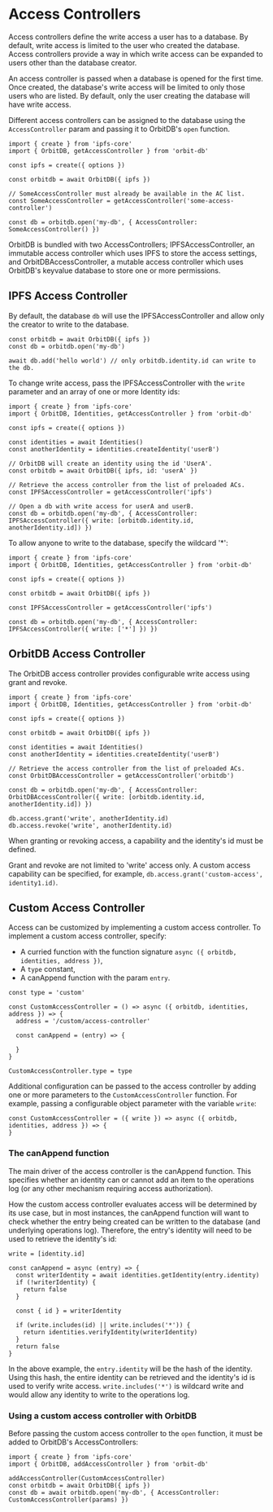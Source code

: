 # Access Controllers

Access controllers define the write access a user has to a database. By default, write access is limited to the user who created the database. Access controllers provide a way in which write access can be expanded to users other than the database creator.

An access controller is passed when a database is opened for the first time. Once created, the database's write access will be limited to only those users who are listed. By default, only the user creating the database will have write access.

Different access controllers can be assigned to the database using the `AccessController` param and passing it to OrbitDB's `open` function.

```
import { create } from 'ipfs-core'
import { OrbitDB, getAccessController } from 'orbit-db'

const ipfs = create({ options })

const orbitdb = await OrbitDB({ ipfs })

// SomeAccessController must already be available in the AC list.
const SomeAccessController = getAccessController('some-access-controller')

const db = orbitdb.open('my-db', { AccessController: SomeAccessController() })
```

OrbitDB is bundled with two AccessControllers; IPFSAccessController, an immutable access controller which uses IPFS to store the access settings, and OrbitDBAccessController, a mutable access controller which uses OrbitDB's keyvalue database to store one or more permissions.

## IPFS Access Controller

By default, the database `db` will use the IPFSAccessController and allow only the creator to write to the database.

```
const orbitdb = await OrbitDB({ ipfs })
const db = orbitdb.open('my-db')

await db.add('hello world') // only orbitdb.identity.id can write to the db.
```

To change write access, pass the IPFSAccessController with the `write` parameter and an array of one or more Identity ids:

```
import { create } from 'ipfs-core'
import { OrbitDB, Identities, getAccessController } from 'orbit-db'

const ipfs = create({ options })

const identities = await Identities()
const anotherIdentity = identities.createIdentity('userB')

// OrbitDB will create an identity using the id 'UserA'.
const orbitdb = await OrbitDB({ ipfs, id: 'userA' })

// Retrieve the access controller from the list of preloaded ACs.
const IPFSAccessController = getAccessController('ipfs')

// Open a db with write access for userA and userB.
const db = orbitdb.open('my-db', { AccessController: IPFSAccessController({ write: [orbitdb.identity.id, anotherIdentity.id]) })
```

To allow anyone to write to the database, specify the wildcard '*':

```
import { create } from 'ipfs-core'
import { OrbitDB, Identities, getAccessController } from 'orbit-db'

const ipfs = create({ options })

const orbitdb = await OrbitDB({ ipfs })

const IPFSAccessController = getAccessController('ipfs')

const db = orbitdb.open('my-db', { AccessController: IPFSAccessController({ write: ['*'] }) })
```

## OrbitDB Access Controller

The OrbitDB access controller provides configurable write access using grant and revoke.

```
import { create } from 'ipfs-core'
import { OrbitDB, Identities, getAccessController } from 'orbit-db'

const ipfs = create({ options })

const orbitdb = await OrbitDB({ ipfs })

const identities = await Identities()
const anotherIdentity = identities.createIdentity('userB')

// Retrieve the access controller from the list of preloaded ACs.
const OrbitDBAccessController = getAccessController('orbitdb')

const db = orbitdb.open('my-db', { AccessController: OrbitDBAccessController({ write: [orbitdb.identity.id, anotherIdentity.id]) })

db.access.grant('write', anotherIdentity.id)
db.access.revoke('write', anotherIdentity.id)
```

When granting or revoking access, a capability and the identity's id must be defined.

Grant and revoke are not limited to 'write' access only. A custom access capability can be specified, for example, `db.access.grant('custom-access', identity1.id)`.

## Custom Access Controller

Access can be customized by implementing a custom access controller. To implement a custom access controller, specify:

- A curried function with the function signature `async ({ orbitdb, identities, address })`,
- A `type` constant,
- A canAppend function with the param `entry`.

```
const type = 'custom'

const CustomAccessController = () => async ({ orbitdb, identities, address }) => {
  address = '/custom/access-controller'

  const canAppend = (entry) => {

  }
}

CustomAccessController.type = type
```

Additional configuration can be passed to the access controller by adding one or more parameters to the `CustomAccessController` function. For example, passing a configurable object parameter with the variable `write`:

```
const CustomAccessController = ({ write }) => async ({ orbitdb, identities, address }) => {
}
```

### The canAppend function

The main driver of the access controller is the canAppend function. This specifies whether an identity can or cannot add an item to the operations log (or any other mechanism requiring access authorization).

How the custom access controller evaluates access will be determined by its use case, but in most instances, the canAppend function will want to check whether the entry being created can be written to the database (and underlying operations log). Therefore, the entry's identity will need to be used to retrieve the identity's id:

```
write = [identity.id]

const canAppend = async (entry) => {
  const writerIdentity = await identities.getIdentity(entry.identity)
  if (!writerIdentity) {
    return false
  }

  const { id } = writerIdentity

  if (write.includes(id) || write.includes('*')) {
    return identities.verifyIdentity(writerIdentity)
  }
  return false
}
```

In the above example, the `entry.identity` will be the hash of the identity. Using this hash, the entire identity can be retrieved and the identity's id is used to verify write access. `write.includes('*')` is wildcard write and would allow any identity to write to the operations log.

### Using a custom access controller with OrbitDB

Before passing the custom access controller to the `open` function, it must be added to OrbitDB's AccessControllers:

```
import { create } from 'ipfs-core'
import { OrbitDB, addAccessController } from 'orbit-db'

addAccessController(CustomAccessController)
const orbitdb = await OrbitDB({ ipfs })
const db = await orbitdb.open('my-db', { AccessController: CustomAccessController(params) })
```
